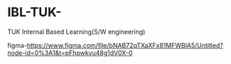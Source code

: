 # IBL-TUK-
TUK Internal Based Learning(S/W engineering)

figma-https://www.figma.com/file/bNAB72qTXaXFx81MFWBlA5/Untitled?node-id=0%3A1&t=pFhpwkvu48g1dV0X-0
